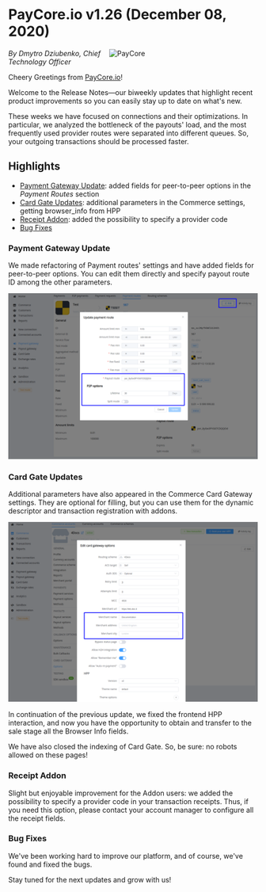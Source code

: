 # **PayCore.io v1.26 (December 08, 2020)**

<img src="/release-notes/archive/2020/images/v1.26/paycore_illustration_newstyle-17.07-26-770x400.png" alt="PayCore" style="width: 300px; float: right; padding-left: 5px;">

*By Dmytro Dziubenko, Chief Technology Officer*

Cheery Greetings from [PayCore.io](https://paycore.io/)!

Welcome to the Release Notes—our biweekly updates that highlight recent product improvements so you can easily stay up to date on what's new.

These weeks we have focused on connections and their optimizations. In particular, we analyzed the bottleneck of the payouts' load, and the most frequently used provider routes were separated into different queues. So, your outgoing transactions should be processed faster.

## Highlights

* [Payment Gateway Update](#payment-gateway-update): added fields for peer-to-peer options in the *Payment Routes* section
* [Card Gate Updates](#card-gate-updates): additional parameters in the Commerce settings, getting browser_info from HPP
* [Receipt Addon](#receipt-addon): added the possibility to specify a provider code
* [Bug Fixes](#bug-fixes)

### Payment Gateway Update

We made refactoring of Payment routes' settings and have added fields for peer-to-peer options. You can edit them directly and specify payout route ID among the other parameters.

![Edit payment route's options](images/v1.26/p2p-options.png)

### Card Gate Updates

Additional parameters have also appeared in the Commerce Card Gateway settings. They are optional for filling, but you can use them for the dynamic descriptor and transaction registration with addons.

![Commerce Card Gateway Options](images/v1.26/commerce-cardgateway-options.png)

In continuation of the previous update, we fixed the frontend HPP interaction, and now you have the opportunity to obtain and transfer to the sale stage all the Browser Info fields.

We have also closed the indexing of Card Gate. So, be sure: no robots allowed on these pages!

### Receipt Addon

Slight but enjoyable improvement for the Addon users: we added the possibility to specify a provider code in your transaction receipts. Thus, if you need this option, please contact your account manager to configure all the receipt fields.

### Bug Fixes

We've been working hard to improve our platform, and of course, we've found and fixed the bugs.  

Stay tuned for the next updates and grow with us!